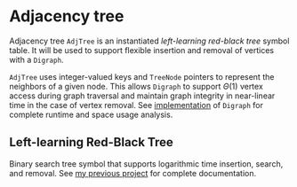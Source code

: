 # Adjacency tree

Adjacency tree `AdjTree` is an instantiated _left-learning red-black tree_ symbol table. It will be used to support flexible insertion and removal of vertices with a `Digraph`.

`AdjTree` uses integer-valued keys and `TreeNode` pointers to represent the neighbors of a given node. This allows `Digraph` to support $\Theta(1)$ vertex access during graph traversal and maintain graph integrity in near-linear time in the case of vertex removal. See [implementation](../digraph/README.md) of `Digraph` for complete runtime and space usage analysis.

## Left-learning Red-Black Tree

Binary search tree symbol that supports logarithmic time insertion, search, and removal. See [my previous project](https://github.com/XYLiu9357/left-leaning-red-black-tree) for complete documentation.
